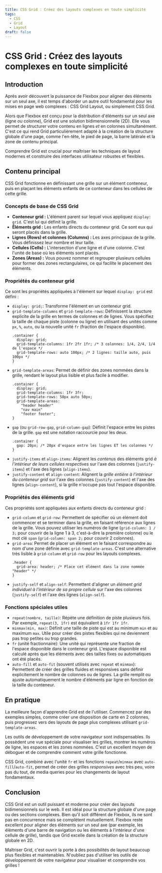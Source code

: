 ```yaml
---
title: CSS Grid : Créez des layouts complexes en toute simplicité
tags:
  - CSS
  - Grid
  - Layout
draft: false
---
```

# CSS Grid : Créez des layouts complexes en toute simplicité

## Introduction

Après avoir découvert la puissance de Flexbox pour aligner des éléments sur un seul axe, il est temps d'aborder un autre outil fondamental pour les mises en page web complexes : CSS Grid Layout, ou simplement CSS Grid.

Alors que Flexbox est conçu pour la distribution d'éléments sur un seul axe (ligne *ou* colonne), Grid est une solution bidimensionnelle (2D). Elle vous permet de structurer votre contenu en lignes *et* en colonnes simultanément. C'est ce qui rend Grid particulièrement adapté à la création de la structure globale d'une page, comme l'en-tête, le pied de page, la barre latérale et la zone de contenu principal.

Comprendre Grid est crucial pour maîtriser les techniques de layout modernes et construire des interfaces utilisateur robustes et flexibles.

## Contenu principal

CSS Grid fonctionne en définissant une grille sur un élément conteneur, puis en plaçant les éléments enfants de ce conteneur dans les cellules de cette grille.

### Concepts de base de CSS Grid

-   **Conteneur grid :** L'élément parent sur lequel vous appliquez `display: grid`. C'est lui qui définit la grille.
-   **Éléments grid :** Les enfants directs du conteneur grid. Ce sont eux qui seront placés dans la grille.
-   **Lignes (Rows) et colonnes (Columns) :** Les axes principaux de la grille. Vous définissez leur nombre et leur taille.
-   **Cellules (Cells) :** L'intersection d'une ligne et d'une colonne. C'est l'unité de base où les éléments sont placés.
-   **Zones (Areas) :** Vous pouvez nommer et regrouper plusieurs cellules pour former des zones rectangulaires, ce qui facilite le placement des éléments.

### Propriétés du conteneur grid

Ce sont les propriétés appliquées à l'élément sur lequel `display: grid` est défini :

-   `display: grid;`: Transforme l'élément en un conteneur grid.
-   `grid-template-columns` et `grid-template-rows`: Définissent la structure explicite de la grille en termes de colonnes et de lignes. Vous spécifiez la taille de chaque piste (colonne ou ligne) en utilisant des unités comme `px`, `%`, `auto`, ou la nouvelle unité `fr` (fraction de l'espace disponible).
    ```/dev/null/example.css#L1-3
    .container {
      display: grid;
      grid-template-columns: 1fr 2fr 1fr; /* 3 colonnes: 1/4, 2/4, 1/4 de l'espace */
      grid-template-rows: auto 100px; /* 2 lignes: taille auto, puis 100px */
    }
    ```
-   `grid-template-areas`: Permet de définir des zones nommées dans la grille, rendant le layout plus lisible et plus facile à modifier.
    ```/dev/null/example.css#L1-6
    .container {
      display: grid;
      grid-template-columns: 1fr 3fr;
      grid-template-rows: 50px auto 50px;
      grid-template-areas:
        "header header"
        "nav main"
        "footer footer";
    }
    ```
-   `gap` (ou `grid-row-gap`, `grid-column-gap`): Définit l'espace entre les pistes de la grille. `gap` est une notation raccourcie pour les deux.
    ```/dev/null/example.css#L1-2
    .container {
      gap: 20px; /* 20px d'espace entre les lignes ET les colonnes */
    }
    ```
-   `justify-items` et `align-items`: Alignent les *contenus* des éléments grid *à l'intérieur de leurs cellules respectives* sur l'axe des colonnes (`justify-items`) et l'axe des lignes (`align-items`).
-   `justify-content` et `align-content`: Alignent la *grille entière* *à l'intérieur du conteneur grid* sur l'axe des colonnes (`justify-content`) et l'axe des lignes (`align-content`), si la grille n'occupe pas tout l'espace disponible.

### Propriétés des éléments grid

Ces propriétés sont appliquées aux enfants directs du conteneur grid :

-   `grid-column` et `grid-row`: Permettent de spécifier où un élément doit commencer et se terminer dans la grille, en faisant référence aux lignes de la grille. Vous pouvez utiliser les numéros de ligne (`grid-column: 1 / 3;` pour couvrir de la ligne 1 à 3, c'est-à-dire la première colonne) ou le mot clé `span` (`grid-column: span 2;` pour couvrir 2 colonnes).
-   `grid-area`: Permet de placer un élément en le faisant correspondre au nom d'une zone définie avec `grid-template-areas`. C'est une alternative très lisible à `grid-column` et `grid-row` pour les layouts complexes.
    ```/dev/null/example.css#L1-3
    .header {
      grid-area: header; /* Place cet élément dans la zone nommée "header" */
    }
    ```
-   `justify-self` et `align-self`: Permettent d'aligner un *élément grid individuel* *à l'intérieur de sa propre cellule* sur l'axe des colonnes (`justify-self`) et l'axe des lignes (`align-self`).

### Fonctions spéciales utiles

-   `repeat(nombre, taille)`: Répète une définition de piste plusieurs fois. Par exemple, `repeat(3, 1fr)` est équivalent à `1fr 1fr 1fr`.
-   `minmax(min, max)`: Définit une taille de piste qui est au minimum `min` et au maximum `max`. Utile pour créer des pistes flexibles qui ne deviennent pas trop petites ou trop grandes.
-   `fr` (unité fractionnaire): Une unité qui représente une fraction de l'espace disponible dans le conteneur grid. L'espace disponible est calculé après que les éléments avec des tailles fixes ou automatiques ont été placés.
-   `auto-fill` et `auto-fit` (souvent utilisés avec `repeat` et `minmax`): Permettent de créer des grilles fluides et responsives sans définir explicitement le nombre de colonnes ou de lignes. La grille remplit ou ajuste automatiquement le nombre d'éléments par ligne en fonction de la taille du conteneur.

## En pratique

La meilleure façon d'apprendre Grid est de l'utiliser. Commencez par des exemples simples, comme créer une disposition de carte en 2 colonnes, puis progressez vers des layouts de page plus complexes utilisant `grid-template-areas`.

Les outils de développement de votre navigateur sont indispensables. Ils possèdent une vue spéciale pour visualiser les grilles, montrer les numéros de ligne, les espaces et les zones nommées. C'est un excellent moyen de déboguer et de comprendre comment votre grille fonctionne.

CSS Grid, combiné avec l'unité `fr` et les fonctions `repeat`/`minmax` avec `auto-fill`/`auto-fit`, permet de créer des grilles *responsives* avec très peu, voire pas du tout, de media queries pour les changements de layout fondamentaux.

## Conclusion

CSS Grid est un outil puissant et moderne pour créer des layouts bidimensionnels sur le web. Il est idéal pour la structure globale d'une page ou des sections complexes. Bien qu'il soit différent de Flexbox, ils ne sont pas en concurrence mais se complètent mutuellement. Flexbox reste excellent pour aligner des éléments sur un seul axe (par exemple, les éléments d'une barre de navigation ou les éléments à l'intérieur d'une cellule de grille), tandis que Grid excelle dans la création de la structure globale en 2D.

Maîtriser Grid, c'est ouvrir la porte à des possibilités de layout beaucoup plus flexibles et maintenables. N'oubliez pas d'utiliser les outils de développement de votre navigateur pour visualiser et comprendre vos grilles !